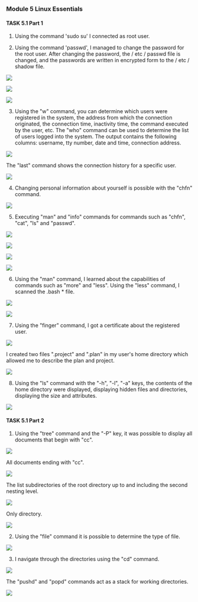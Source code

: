### Module 5 Linux Essentials
#### TASK 5.1 Part 1

1. Using the command 'sudo su' I connected as root user.

2. Using the command 'passwd', I managed to change the password for the root user.
After changing the password, the / etc / passwd file is changed, and the passwords are written in encrypted form to the / etc / shadow file.

 ![](Screenshots/1.png)
 
 ![](Screenshots/3.png)
 
 ![](Screenshots/4.png)
 
 3. Using the "w" command, you can determine which users were registered in the system, the address from which the connection originated, the connection time, inactivity time, the command executed by the user, etc.
The "who" command can be used to determine the list of users logged into the system. The output contains the following columns: username, tty number, date and time, connection address.
 
 ![](Screenshots/2.png)
 
 The "last" command shows the connection history for a specific user.
 
 ![](Screenshots/5.png)
 
 4. Changing personal information about yourself is possible with the "chfn" command.

 ![](Screenshots/6.png)
 
 5. Executing "man" and "info" commands for commands such as "chfn", "cat", "ls" and "passwd".
 
 ![](Screenshots/7.png) 
 
 ![](Screenshots/8.png)
 
 ![](Screenshots/9.png)
 
 ![](Screenshots/10.png)
 
 6. Using the "man" command, I learned about the capabilities of commands such as "more" and "less".
 Using the "less" command, I scanned the .bash * file.
 
 ![](Screenshots/11.png)
 
 ![](Screenshots/12.png)
 
 7. Using the "finger" command, I got a certificate about the registered user.
 
 ![](Screenshots/13.png) 
 
 I created two files ".project" and ".plan" in my user's home directory which allowed me to describe the plan and project.
 
 ![](Screenshots/14.png)
 
 8. Using the "ls" command with the "-h", "-l", "-a" keys, the contents of the home directory were displayed, displaying hidden files and directories, displaying the size and attributes.
 
 ![](Screenshots/15.png)
 
 
#### TASK 5.1 Part 2

 1. Using the "tree" command and the "-P" key, it was possible to display all documents that begin with "cc".
 
 ![](Screenshots/16.png) 
 
 All documents ending with "cc".
 
 ![](Screenshots/17.png)
 
The list subdirectories of the root directory up to and including the second nesting level.

 ![](Screenshots/18.png)
 
 Only directory.
 
 ![](Screenshots/19.png)
 
 2. Using the "file" command it is possible to determine the type of file.
 
 ![](Screenshots/20.png) 
 
 3. I navigate through the directories using the "cd" command.

 ![](Screenshots/21.png) 
 
 The "pushd" and "popd" commands act as a stack for working directories.
 
 ![](Screenshots/22.png) 